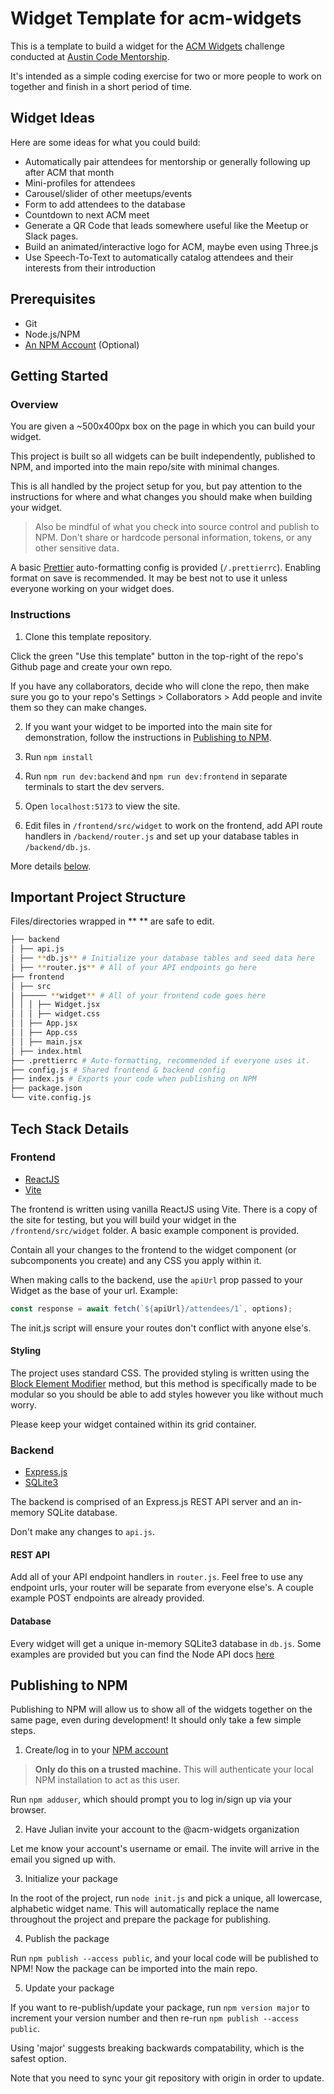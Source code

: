 # Widget Template for acm-widgets

This is a template to build a widget for the [ACM Widgets](https://github.com/me-julian/acm-widgets) challenge conducted at [Austin Code Mentorship](https://www.meetup.com/austin-code-mentorship/).

It's intended as a simple coding exercise for two or more people to work on together and finish in a short period of time.

## Widget Ideas

Here are some ideas for what you could build:

-   Automatically pair attendees for mentorship or generally following up after ACM that month
-   Mini-profiles for attendees
-   Carousel/slider of other meetups/events
-   Form to add attendees to the database
-   Countdown to next ACM meet
-   Generate a QR Code that leads somewhere useful like the Meetup or Slack pages.
-   Build an animated/interactive logo for ACM, maybe even using Three.js
-   Use Speech-To-Text to automatically catalog attendees and their interests from their introduction

## Prerequisites

-   Git
-   Node.js/NPM
-   [An NPM Account](#publishing-to-npm) (Optional)

## Getting Started

### Overview

You are given a ~500x400px box on the page in which you can build your widget.

This project is built so all widgets can be built independently, published to NPM, and imported into the main repo/site with minimal changes.

This is all handled by the project setup for you, but pay attention to the instructions for where and what changes you should make when building your widget.

> Also be mindful of what you check into source control and publish to NPM. Don't share or hardcode personal information, tokens, or any other sensitive data.

A basic [Prettier](https://prettier.io/) auto-formatting config is provided (`/.prettierrc`). Enabling format on save is recommended. It may be best not to use it unless everyone working on your widget does.

### Instructions

1. Clone this template repository.

Click the green "Use this template" button in the top-right of the repo's Github page and create your own repo.

If you have any collaborators, decide who will clone the repo, then make sure you go to your repo's Settings > Collaborators > Add people and invite them so they can make changes.

2. If you want your widget to be imported into the main site for demonstration, follow the instructions in [Publishing to NPM](#publishing-to-npm).

3. Run `npm install`

4. Run `npm run dev:backend` and `npm run dev:frontend` in separate terminals to start the dev servers.

5. Open `localhost:5173` to view the site.

6. Edit files in `/frontend/src/widget` to work on the frontend, add API route handlers in `/backend/router.js` and set up your database tables in `/backend/db.js`.

More details [below](#tech-stack-details).

## Important Project Structure

Files/directories wrapped in \*\* \*\* are safe to edit.

```bash
├── backend
│ ├── api.js
│ ├── **db.js** # Initialize your database tables and seed data here
│ ├── **router.js** # All of your API endpoints go here
├── frontend
│ ├── src
│ ├───── **widget** # All of your frontend code goes here
│ │ │ ├── Widget.jsx
│ │ │ ├── widget.css
│ │ ├── App.jsx
│ │ ├── App.css
│ │ ├── main.jsx
│ ├── index.html
├── .prettierrc # Auto-formatting, recommended if everyone uses it.
├── config.js # Shared frontend & backend config
├── index.js # Exports your code when publishing on NPM
├── package.json
└── vite.config.js
```

## Tech Stack Details

### Frontend

-   [ReactJS](https://react.dev/)
-   [Vite](https://vitejs.dev/)

The frontend is written using vanilla ReactJS using Vite. There is a copy of the site for testing, but you will build your widget in the `/frontend/src/widget` folder. A basic example component is provided.

Contain all your changes to the frontend to the widget component (or subcomponents you create) and any CSS you apply within it.

When making calls to the backend, use the `apiUrl` prop passed to your Widget as the base of your url. Example:

```js
const response = await fetch(`${apiUrl}/attendees/1`, options);
```

The init.js script will ensure your routes don't conflict with anyone else's.

#### Styling

The project uses standard CSS. The provided styling is written using the [Block Element Modifier](https://getbem.com/) method, but this method is specifically made to be modular so you should be able to add styles however you like without much worry.

Please keep your widget contained within its grid container.

### Backend

-   [Express.js](https://expressjs.com/)
-   [SQLite3](https://www.sqlite.org/docs.html)

The backend is comprised of an Express.js REST API server and an in-memory SQLite database.

Don't make any changes to `api.js`.

#### REST API

Add all of your API endpoint handlers in `router.js`. Feel free to use any endpoint urls, your router will be separate from everyone else's. A couple example POST endpoints are already provided.

#### Database

Every widget will get a unique in-memory SQLite3 database in `db.js`. Some examples are provided but you can find the Node API docs [here](https://github.com/TryGhost/node-sqlite3/wiki)

## Publishing to NPM

Publishing to NPM will allow us to show all of the widgets together on the same page, even during development! It should only take a few simple steps.

1. Create/log in to your [NPM account](https://www.npmjs.com/)

> **Only do this on a trusted machine.** This will authenticate your local NPM installation to act as this user.

Run `npm adduser`, which should prompt you to log in/sign up via your browser.

2. Have Julian invite your account to the @acm-widgets organization

Let me know your account's username or email. The invite will arrive in the email you signed up with.

3. Initialize your package

In the root of the project, run `node init.js` and pick a unique, all lowercase, alphabetic widget name. This will automatically replace the name throughout the project and prepare the package for publishing.

4. Publish the package

Run `npm publish --access public`, and your local code will be published to NPM! Now the package can be imported into the main repo.

5. Update your package

If you want to re-publish/update your package, run `npm version major` to increment your version number and then re-run `npm publish --access public`.

Using 'major' suggests breaking backwards compatability, which is the safest option.

Note that you need to sync your git repository with origin in order to update.
